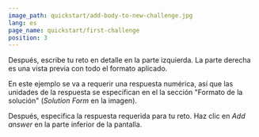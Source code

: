 ```yaml
---
image_path: quickstart/add-body-to-new-challenge.jpg
lang: es
page_name: quickstart/first-challenge
position: 3
---
```


Después, escribe tu reto en detalle en la parte izquierda. La parte derecha es una vista previa con todo el formato aplicado.

En este ejemplo se va a requerir una respuesta numérica, así que las unidades de la respuesta se especifican en el la sección "Formato de la solución" (*Solution Form* en la imagen).

Después, especifica la respuesta requerida para tu reto. Haz clic en *Add answer* en la parte inferior de la pantalla.

